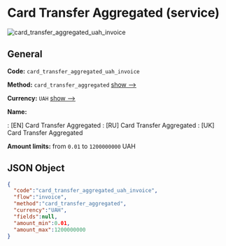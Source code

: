 
# Сard Transfer Aggregated (service) 
![card_transfer_aggregated_uah_invoice](https://static.openfintech.io/payment_methods/card_transfer_aggregated_uah_invoice/logo.svg?w=400&c=v0.59.26#w200)  

## General 
 
**Code:** `card_transfer_aggregated_uah_invoice` 
 
**Method:** `card_transfer_aggregated` 
 [show -->](/payment-methods/card_transfer_aggregated/) 
 
**Currency:** `UAH` [show -->](/currencies/UAH/) 
 
**Name:** 
 
:	[EN] Сard Transfer Aggregated 
:	[RU] Сard Transfer Aggregated 
:	[UK] Сard Transfer Aggregated 
 
**Amount limits:** from `0.01` to `1200000000` UAH 

## JSON Object 

```json
{
  "code":"card_transfer_aggregated_uah_invoice",
  "flow":"invoice",
  "method":"card_transfer_aggregated",
  "currency":"UAH",
  "fields":null,
  "amount_min":0.01,
  "amount_max":1200000000
}
```  
